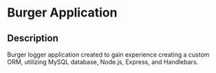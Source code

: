 # Burger Application

## Description

Burger logger application created to gain experience creating a custom ORM, utilizing MySQL database, Node.js, Express, and Handlebars. 

